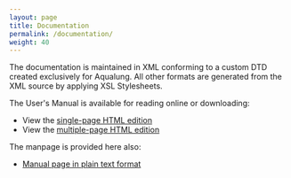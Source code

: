 ```yaml
---
layout: page
title: Documentation
permalink: /documentation/
weight: 40
---
```


<p>The documentation is maintained in XML conforming to a custom DTD
created exclusively for Aqualung. All other formats are generated from
the XML source by applying XSL Stylesheets.</p>

<p>The User's Manual is available for reading online or downloading:</p>

<ul>

  <li>View the <a href="{{ site.baseurl }}/manual/aqualung-doc.html">single-page HTML
  edition</a></li>

  <li>View the <a href="{{ site.baseurl }}/manual/index.html">multiple-page HTML
  edition</a></li>

</ul>

<p>The manpage is provided here also:</p>

<ul>
  <li><a href="{{ site.baseurl }}/manual/aqualung.1.txt">Manual page in plain text format</a></li>
</ul>
